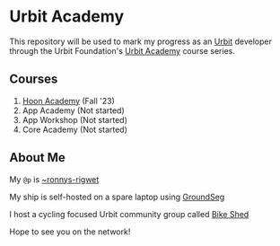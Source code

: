 # Urbit Academy
This repository will be used to mark my progress as an [Urbit](https://urbit.org/) developer through the Urbit Foundation's [Urbit Academy](https://docs.urbit.org/courses/urbit-academy) course series.

## Courses
1. [Hoon Academy](./hoon-academy/README.md) (Fall '23)
2. App Academy (Not started)
3. App Workshop (Not started)
4. Core Academy (Not started)

## About Me
My `@p` is [~ronnys-rigwet](https://network.urbit.org/~ronnys-rigwet)

My ship is self-hosted on a spare laptop using [GroundSeg](https://manual.groundseg.app/)

I host a cycling focused Urbit community group called [Bike Shed](https://join.tlon.io/ronnys-rigwet-bike-shed)

Hope to see you on the network!
